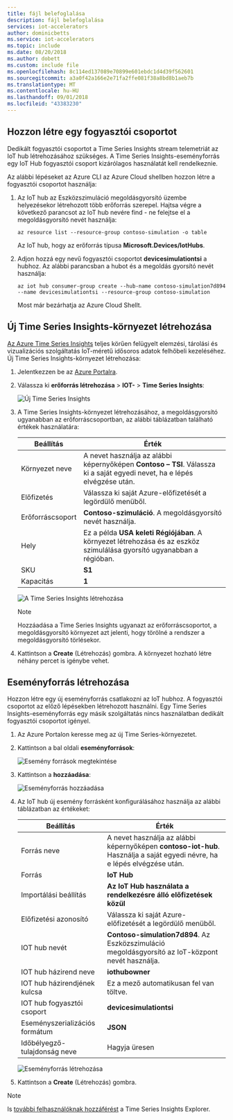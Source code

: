 ```yaml
---
title: fájl belefoglalása
description: fájl belefoglalása
services: iot-accelerators
author: dominicbetts
ms.service: iot-accelerators
ms.topic: include
ms.date: 08/20/2018
ms.author: dobett
ms.custom: include file
ms.openlocfilehash: 8c114ed137089e70899e601ebdc1d4d39f562601
ms.sourcegitcommit: a3a0f42a166e2e71fa2ffe081f38a8bd8b1aeb7b
ms.translationtype: MT
ms.contentlocale: hu-HU
ms.lasthandoff: 09/01/2018
ms.locfileid: "43383230"
---
```

## <a name="create-a-consumer-group"></a>Hozzon létre egy fogyasztói csoportot

Dedikált fogyasztói csoportot a Time Series Insights stream telemetriát az IoT hub létrehozásához szükséges. A Time Series Insights-eseményforrás egy IoT Hub fogyasztói csoport kizárólagos használatát kell rendelkeznie.

Az alábbi lépéseket az Azure CLI az Azure Cloud shellben hozzon létre a fogyasztói csoportot használja:

1. Az IoT hub az Eszközszimuláció megoldásgyorsító üzembe helyezésekor létrehozott több erőforrás szerepel. Hajtsa végre a következő parancsot az IoT hub nevére find - ne felejtse el a megoldásgyorsító nevét használja:

    ```azurecli-interactive
    az resource list --resource-group contoso-simulation -o table
    ```

    Az IoT hub, hogy az erőforrás típusa **Microsoft.Devices/IotHubs**.

1. Adjon hozzá egy nevű fogyasztói csoportot **devicesimulationtsi** a hubhoz. Az alábbi parancsban a hubot és a megoldás gyorsító nevét használja:

    ```azurecli-interactive
    az iot hub consumer-group create --hub-name contoso-simulation7d894 --name devicesimulationtsi --resource-group contoso-simulation
    ```

    Most már bezárhatja az Azure Cloud Shellt.

## <a name="create-a-new-time-series-insights-environment"></a>Új Time Series Insights-környezet létrehozása

[Az Azure Time Series Insights](../articles/time-series-insights/time-series-insights-overview.md) teljes körűen felügyelt elemzési, tárolási és vizualizációs szolgáltatás IoT-méretű idősoros adatok felhőbeli kezeléséhez. Új Time Series Insights-környezet létrehozása:

1. Jelentkezzen be az [Azure Portalra](http://portal.azure.com/).

1. Válassza ki **erőforrás létrehozása** > **IOT-** > **Time Series Insights**:

    ![Új Time Series Insights](./media/iot-accelerators-create-tsi/new-time-series-insights.png)

1. A Time Series Insights-környezet létrehozásához, a megoldásgyorsító ugyanabban az erőforráscsoportban, az alábbi táblázatban található értékek használatára:

    | Beállítás | Érték |
    | ------- | ----- |
    | Környezet neve | A nevet használja az alábbi képernyőképen **Contoso – TSI**. Válassza ki a saját egyedi nevet, ha e lépés elvégzése után. |
    | Előfizetés | Válassza ki saját Azure-előfizetését a legördülő menüből. |
    | Erőforráscsoport | **Contoso-szimuláció**. A megoldásgyorsító nevét használja. |
    | Hely | Ez a példa **USA keleti Régiójában**. A környezet létrehozása és az eszköz szimulálása gyorsító ugyanabban a régióban. |
    | SKU |**S1** |
    | Kapacitás | **1** |

    ![A Time Series Insights létrehozása](./media/iot-accelerators-create-tsi/new-time-series-insights-create.png)

    > [!NOTE]
    > Hozzáadása a Time Series Insights ugyanazt az erőforráscsoportot, a megoldásgyorsító környezet azt jelenti, hogy törölné a rendszer a megoldásgyorsító törlésekor.

1. Kattintson a **Create** (Létrehozás) gombra. A környezet hozható létre néhány percet is igénybe vehet.

## <a name="create-event-source"></a>Eseményforrás létrehozása

Hozzon létre egy új eseményforrás csatlakozni az IoT hubhoz. A fogyasztói csoportot az előző lépésekben létrehozott használni. Egy Time Series Insights-eseményforrás egy másik szolgáltatás nincs használatban dedikált fogyasztói csoportot igényel.

1. Az Azure Portalon keresse meg az új Time Series-környezetet.

1. Kattintson a bal oldali **eseményforrások**:

    ![Esemény források megtekintése](./media/iot-accelerators-create-tsi/time-series-insights-event-sources.png)

1. Kattintson a **hozzáadása**:

    ![Eseményforrás hozzáadása](./media/iot-accelerators-create-tsi/time-series-insights-event-sources-add.png)

1. Az IoT hub új esemény forrásként konfigurálásához használja az alábbi táblázatban az értékeket:

    | Beállítás | Érték |
    | ------- | ----- |
    | Forrás neve | A nevet használja az alábbi képernyőképen **contoso-iot-hub**. Használja a saját egyedi névre, ha e lépés elvégzése után. |
    | Forrás | **IoT Hub** |
    | Importálási beállítás | **Az IoT Hub használata a rendelkezésre álló előfizetések közül** |
    | Előfizetési azonosító | Válassza ki saját Azure-előfizetését a legördülő menüből. |
    | IOT hub nevét | **Contoso-simulation7d894**. Az Eszközszimuláció megoldásgyorsító az IoT-központ nevét használja. |
    | IOT hub házirend neve | **iothubowner** |
    | IOT hub házirendjének kulcsa | Ez a mező automatikusan fel van töltve. |
    | IOT hub fogyasztói csoport | **devicesimulationtsi** |
    | Eseményszerializációs formátum | **JSON** |
    | Időbélyegző-tulajdonság neve | Hagyja üresen |

    ![Eseményforrás létrehozása](./media/iot-accelerators-create-tsi/time-series-insights-event-source-create.png)

1. Kattintson a **Create** (Létrehozás) gombra.

> [!NOTE]
> Is [további felhasználóknak hozzáférést](../articles/time-series-insights/time-series-insights-data-access.md#grant-data-access) a Time Series Insights Explorer.
